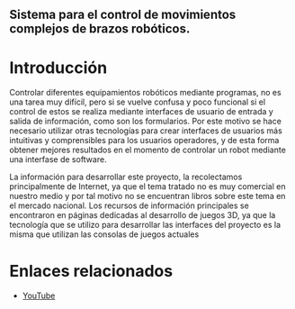 ## Sistema para el control de movimientos complejos de  brazos robóticos.

# Introducción 

Controlar diferentes equipamientos robóticos mediante programas, no es una tarea muy difícil, pero si se vuelve confusa y poco funcional si el control de estos se realiza mediante interfaces de usuario de entrada y salida de información, como son los formularios. Por este motivo se hace necesario utilizar otras tecnologías para crear interfaces de usuarios más intuitivas y comprensibles para los usuarios operadores, y de esta forma obtener mejores resultados en el momento de controlar un robot mediante una interfase de software.

La información para desarrollar este proyecto, la recolectamos principalmente de Internet, ya que el tema tratado no es muy comercial en nuestro medio y por tal motivo no se encuentran libros sobre este tema en el mercado nacional. Los recursos de información principales se encontraron en páginas dedicadas al desarrollo de juegos 3D, ya que la tecnología que se utilizo para desarrollar las interfaces del proyecto es la misma que utilizan las consolas de juegos actuales
 
# Enlaces relacionados 

- [YouTube](https://youtu.be/ajP1zs6GiQM)

